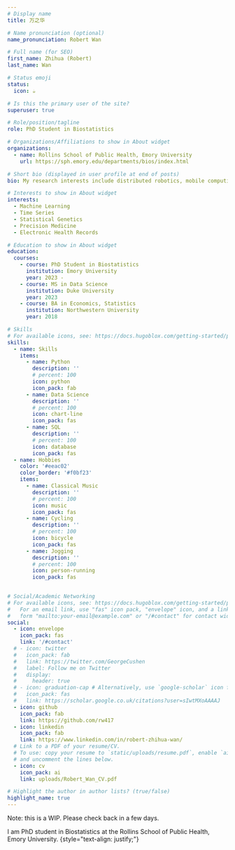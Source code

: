 ```yaml
---
# Display name
title: 万之华

# Name pronunciation (optional)
name_pronunciation: Robert Wan 

# Full name (for SEO)
first_name: Zhihua (Robert)
last_name: Wan

# Status emoji
status:
  icon: ☕️

# Is this the primary user of the site?
superuser: true

# Role/position/tagline
role: PhD Student in Biostatistics

# Organizations/Affiliations to show in About widget
organizations:
  - name: Rollins School of Public Health, Emory University
    url: https://sph.emory.edu/departments/bios/index.html

# Short bio (displayed in user profile at end of posts)
bio: My research interests include distributed robotics, mobile computing and programmable matter.

# Interests to show in About widget
interests:
  - Machine Learning
  - Time Series
  - Statistical Genetics
  - Precision Medicine
  - Electronic Health Records

# Education to show in About widget
education:
  courses:
    - course: PhD Student in Biostatistics
      institution: Emory University
      year: 2023 -
    - course: MS in Data Science
      institution: Duke University
      year: 2023
    - course: BA in Economics, Statistics
      institution: Northwestern University
      year: 2018

# Skills
# For available icons, see: https://docs.hugoblox.com/getting-started/page-builder/#icons
skills:
  - name: Skills
    items:
      - name: Python
        description: ''
        # percent: 100
        icon: python
        icon_pack: fab
      - name: Data Science
        description: ''
        # percent: 100
        icon: chart-line
        icon_pack: fas
      - name: SQL
        description: ''
        # percent: 100
        icon: database
        icon_pack: fas
  - name: Hobbies
    color: '#eeac02'
    color_border: '#f0bf23'
    items:
      - name: Classical Music
        description: ''
        # percent: 100
        icon: music
        icon_pack: fas
      - name: Cycling
        description: ''
        # percent: 100
        icon: bicycle
        icon_pack: fas
      - name: Jogging
        description: ''
        # percent: 100
        icon: person-running
        icon_pack: fas
      

# Social/Academic Networking
# For available icons, see: https://docs.hugoblox.com/getting-started/page-builder/#icons
#   For an email link, use "fas" icon pack, "envelope" icon, and a link in the
#   form "mailto:your-email@example.com" or "/#contact" for contact widget.
social:
  - icon: envelope
    icon_pack: fas
    link: '/#contact'
  # - icon: twitter
  #   icon_pack: fab
  #   link: https://twitter.com/GeorgeCushen
  #   label: Follow me on Twitter
  #   display:
  #     header: true
  # - icon: graduation-cap # Alternatively, use `google-scholar` icon from `ai` icon pack
  #   icon_pack: fas
  #   link: https://scholar.google.co.uk/citations?user=sIwtMXoAAAAJ
  - icon: github
    icon_pack: fab
    link: https://github.com/rw417
  - icon: linkedin
    icon_pack: fab
    link: https://www.linkedin.com/in/robert-zhihua-wan/
  # Link to a PDF of your resume/CV.
  # To use: copy your resume to `static/uploads/resume.pdf`, enable `ai` icons in `params.yaml`,
  # and uncomment the lines below.
  - icon: cv
    icon_pack: ai
    link: uploads/Robert_Wan_CV.pdf

# Highlight the author in author lists? (true/false)
highlight_name: true
---
```

Note: this is a WIP. Please check back in a few days.

I am PhD student in Biostatistics at the Rollins School of Public Health, Emory University.
{style="text-align: justify;"}
